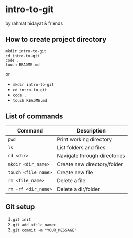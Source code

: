 # intro-to-git
by rahmat hidayat & friends

## How to create project directory

```
mkdir intro-to-git
cd intro-to-git
code .
touch README.md
```

or

- `mkdir intro-to-git`
- `cd intro-to-git`
- `code .`
- `touch README.md`

## List of commands

| Command | Description |
| ------- | ----------- |
| `pwd` | Print working directory |
| `ls` | List folders and files |
| `cd <dir>` | Navigate through directories |
| `mkdir <dir_name>` | Create new directory/folder |
| `touch <file_name>` | Create new file |
| `rm <file_name>` | Delete a file |
| `rm -rf <dir_name>` | Delete a dir/folder |

## Git setup

1. `git init`
2. `git add <file_name>`
3. `git commit -m "YOUR_MESSAGE"`